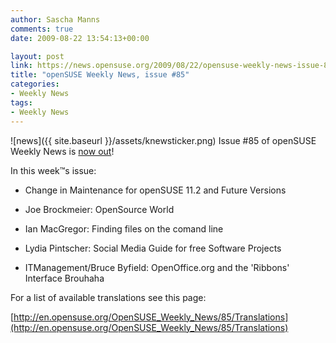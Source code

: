 ```yaml
---
author: Sascha Manns
comments: true
date: 2009-08-22 13:54:13+00:00

layout: post
link: https://news.opensuse.org/2009/08/22/opensuse-weekly-news-issue-85/
title: "openSUSE Weekly News, issue #85"
categories:
- Weekly News
tags:
- Weekly News
---
```

![news]({{ site.baseurl }}/assets/knewsticker.png) Issue #85 of openSUSE Weekly News is [now out](http://en.opensuse.org/OpenSUSE_Weekly_News/85)!

In this week™s issue:



	
  * Change in Maintenance for openSUSE 11.2 and Future Versions

	
  * Joe Brockmeier: OpenSource World

	
  * Ian MacGregor: Finding files on the comand line

	
  * Lydia Pintscher: Social Media Guide for free Software Projects

	
  * ITManagement/Bruce Byfield: OpenOffice.org and the 'Ribbons' Interface Brouhaha


For a list of available translations see this page:

[http://en.opensuse.org/OpenSUSE_Weekly_News/85/Translations](http://en.opensuse.org/OpenSUSE_Weekly_News/85/Translations)		
